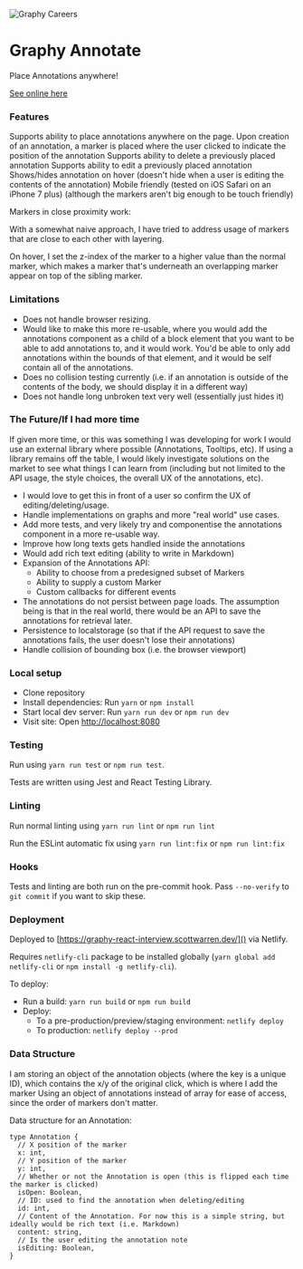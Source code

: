 ![Graphy Careers](https://graphy-static.ams3.cdn.digitaloceanspaces.com/careers-alt.png)

# Graphy Annotate

Place Annotations anywhere!

[See online here](https://graphy-react-interview.scottwarren.dev/)

### Features

Supports ability to place annotations anywhere on the page.
Upon creation of an annotation, a marker is placed where the user clicked to indicate the position of the annotation
Supports ability to delete a previously placed annotation
Supports ability to edit a previously placed annotation
Shows/hides annotation on hover (doesn't hide when a user is editing the contents of the annotation)
Mobile friendly (tested on iOS Safari on an iPhone 7 plus) (although the markers aren't big enough to be touch friendly)

Markers in close proximity work:

With a somewhat naive approach, I have tried to address usage of markers that are close to each other with layering.

On hover, I set the z-index of the marker to a higher value than the normal marker, which makes a marker that's underneath
an overlapping marker appear on top of the sibling marker.

### Limitations

* Does not handle browser resizing.
* Would like to make this more re-usable, where you would add the annotations component as a child of a block element that
  you want to be able to add annotations to, and it would work. You'd be able to only add annotations within the bounds
  of that element, and it would be self contain all of the annotations.
* Does no collision testing currently (i.e. if an annotation is outside of the contents of the body, we should display it in a different way)
* Does not handle long unbroken text very well (essentially just hides it)

### The Future/If I had more time

If given more time, or this was something I was developing for work I would use an external library where possible (Annotations, Tooltips, etc). If using a library remains off the table, I would likely investigate solutions on the market to see what things I can learn from (including but not limited to the API usage, the style choices, the overall UX of the annotations, etc).

* I would love to get this in front of a user so confirm the UX of editing/deleting/usage.
* Handle implementations on graphs and more "real world" use cases.
* Add more tests, and very likely try and componentise the annotations component in a more re-usable way.
* Improve how long texts gets handled inside the annotations
* Would add rich text editing (ability to write in Markdown)
* Expansion of the Annotations API:
  * Ability to choose from a predesigned subset of Markers
  * Ability to supply a custom Marker
  * Custom callbacks for different events
* The annotations do not persist between page loads. The assumption being is that in the real world, there would be an API to save the annotations for retrieval later.
* Persistence to localstorage (so that if the API request to save the annotations fails, the user doesn't lose their annotations)
* Handle collision of bounding box (i.e. the browser viewport)

### Local setup

* Clone repository
* Install dependencies: Run `yarn` or `npm install`
* Start local dev server: Run `yarn run dev` or `npm run dev`
* Visit site: Open [http://localhost:8080]()

### Testing

Run using `yarn run test` or `npm run test`.

Tests are written using Jest and React Testing Library.

### Linting

Run normal linting using `yarn run lint` or `npm run lint`

Run the ESLint automatic fix using `yarn run lint:fix` or `npm run lint:fix`

### Hooks

Tests and linting are both run on the pre-commit hook. Pass `--no-verify` to `git commit` if you want to skip these.

### Deployment

Deployed to [https://graphy-react-interview.scottwarren.dev/]() via Netlify.

Requires `netlify-cli` package to be installed globally (`yarn global add netlify-cli` or `npm install -g netlify-cli`).

To deploy:

* Run a build: `yarn run build` or `npm run build`
* Deploy:
  * To a pre-production/preview/staging environment: `netlify deploy`
  * To production: `netlify deploy --prod`

### Data Structure

I am storing an object of the annotation objects (where the key is a unique ID), which contains the x/y of the original click, which is where I add the marker
Using an object of annotations instead of array for ease of access, since the order of markers don't matter.

Data structure for an Annotation:

```
type Annotation {
  // X position of the marker
  x: int,
  // Y position of the marker
  y: int,
  // Whether or not the Annotation is open (this is flipped each time the marker is clicked)
  isOpen: Boolean,
  // ID: used to find the annotation when deleting/editing
  id: int,
  // Content of the Annotation. For now this is a simple string, but ideally would be rich text (i.e. Markdown)
  content: string,
  // Is the user editing the annotation note
  isEditing: Boolean,
}
```

